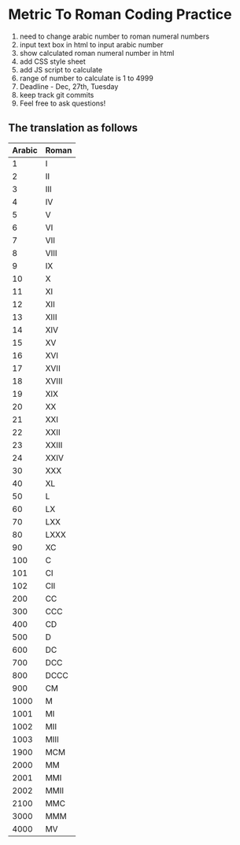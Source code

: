 # Metric To Roman Coding Practice

1.  need to change arabic number to roman numeral numbers
2.  input text box in html to input arabic number
3.  show calculated roman numeral number in html
4.  add CSS style sheet
5.  add JS script to calculate
6.  range of number to calculate is 1 to 4999
7.  Deadline - Dec, 27th, Tuesday
8.  keep track git commits
8.  Feel free to ask questions! 

## The translation as follows

| Arabic| Roman|
| ------ | ----------- |
| 1| I |
| 2| II |
| 3| III |
| 4| IV|
| 5| V|
| 6| VI|
| 7| VII|
| 8| VIII|
| 9| IX|
| 10| X|
| 11| XI|
| 12| XII|
| 13| XIII|
| 14| XIV|
| 15| XV|
| 16| XVI|
| 17| XVII|
| 18| XVIII|
| 19| XIX|
| 20| XX|
| 21| XXI|
| 22| XXII|
| 23| XXIII|
| 24| XXIV|
| 30| XXX|
| 40| XL|
| 50| L|
| 60| LX|
| 70| LXX|
| 80| LXXX|
| 90| XC|
| 100| C|
| 101| CI|
| 102| CII|
| 200| CC|
| 300| CCC|
| 400| CD|
| 500| D|
| 600| DC|
| 700| DCC|
| 800| DCCC|
| 900| CM|
| 1000| M |
| 1001| MI|
| 1002| MII|
| 1003| MIII|
| 1900| MCM|
| 2000| MM|
| 2001| MMI|
| 2002| MMII|
| 2100| MMC|
| 3000| MMM|
| 4000| MV|

